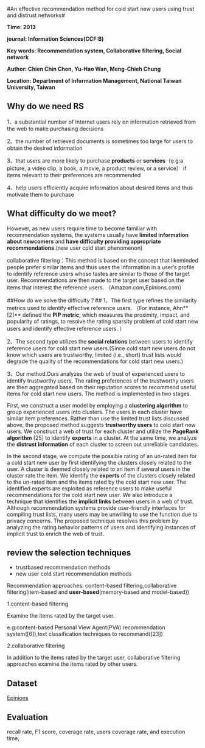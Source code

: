 #An effective recommendation method for cold start new users using trust and distrust networks#

**Time: 2013**

**journal: Information Sciences(CCF:B)**

**Key words: Recommendation system, Collaborative filtering, Social network**

**Author: Chien Chin Chen, Yu-Hao Wan, Meng-Chieh Chung**

**Location: Department of Information Management, National Taiwan University, Taiwan**
## Why do we need RS ##
1、a substantial number of Internet users rely on information retrieved from the web to make purchasing decisions

2、the number of retrieved documents is sometimes too large for users to obtain
the desired information

3、that users are more likely to purchase **products** or **services**（e.g:a picture, a video clip, a book, a movie, a product review, or a service） if items relevant to their preferences are recommended

4、help users efficiently acquire information about desired items and thus motivate them to purchase

## What difficulty do we meet? ##
However, as new users require time to become familiar with recommendation
systems, the systems usually have **limited information about newcomers** and **have difficulty providing appropriate recommendations**.(new user cold start phenomenon)

collaborative filtering：This method is based on the concept that likeminded people prefer similar items and thus uses the information in a user’s profile to identify reference users whose tastes are similar to those of the target user. Recommendations are then made to the target user based on the items that interest
the reference users. （Amazon.com,Epinions.com）

##How do we solve the difficulty？##
1、The first type refines the similarity metrics used to identify effective reference users. （For instance, Ahn**[2]** defined the **PIP metric**, which measures the proximity, impact, and popularity of ratings, to resolve the rating sparsity problem of cold start new users and identify effective reference users. ）

2、The second type utilizes the **social relations** between users to identify reference users for cold start new users.(Since cold start new users do not know which users are trustworthy, limited (i.e., short) trust lists would degrade the quality of the recommendations for cold start new users.)

3、Our method.Ours analyzes the web of trust of experienced users to identify trustworthy users. The rating preferences of the trustworthy users are
then aggregated based on their reputation scores to recommend useful items for cold start new users. The method is implemented in two stages. 

First, we construct a user model by employing a **clustering algorithm** to group experienced users into clusters. The users in each cluster have similar item preferences. Rather than use the limited trust lists discussed above, the
proposed method suggests **trustworthy users** to cold start new users. We construct a web of trust for each cluster and utilize
the **PageRank algorithm** [25] to identify **experts** in a cluster. At the same time, we analyze the **distrust information** of each
cluster to screen out unreliable candidates. 

In the second stage, we compute the possible rating of an un-rated item for a cold start new user by first identifying the clusters closely related to the user. A cluster is deemed closely related to an item if several users in the cluster rate the item. We identify the **experts** of the clusters closely related to the un-rated item and the items rated by the cold start new user. The identified experts are exploited as reference users to make useful recommendations for the cold start new user. We also introduce a technique that identifies the **implicit links** between users in a web of trust. Although recommendation systems provide user-friendly interfaces for compiling trust lists, many users may be unwilling to use the function due to privacy concerns. The proposed technique resolves this problem by analyzing the rating behavior patterns of users and identifying instances of implicit trust to enrich the web of trust. 
##  review the selection techniques ##
- trustbased recommendation methods 
- new user cold start recommendation methods

Recommendation approaches: content-based filtering,collaborative filtering(item-based and **user-based**(memory-based and model-based))

1.content-based filtering

Examine the items rated by the target user.

e.g:content-based Personal View Agent(PVA) recommendation system([6]),text classification techniques to recommand([23])

2.collaborative filtering

In addition to the items rated by the target user, collaborative filtering approaches examine the items rated by other
users.
 


## Dataset ##
[Epinions](http://www.trustlet.org/datasets/)
## Evaluation ##
recall rate, F1 score, coverage rate, users coverage rate, and execution time,








